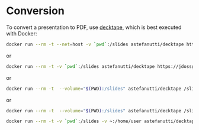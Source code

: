 # Conversion

To convert a presentation to PDF, use [decktape](https://github.com/astefanutti/decktape), which is best executed with Docker:

```bash
docker run --rm -t --net=host -v `pwd`:/slides astefanutti/decktape http://host.docker.internal:4200/ slides.pdf
```

or

```bash
docker run --rm -t -v `pwd`:/slides astefanutti/decktape https://jdossgollin.github.io/presentation-2023-agu/ slides2.pdf
```

or

```bash
docker run --rm -t  --volume="$(PWD):/slides" astefanutti/decktape /slides/_site/index.html slides2.pdf
```

or

```bash
docker run --rm -t  --volume="$(PWD):/slides" astefanutti/decktape /slides/_site/index.html slides2.pdf --screnshots-size=1400x788
```

```bash
docker run --rm -t -v `pwd`:/slides -v ~:/home/user astefanutti/decktape /home/user/index.html slides2.pdf
```
